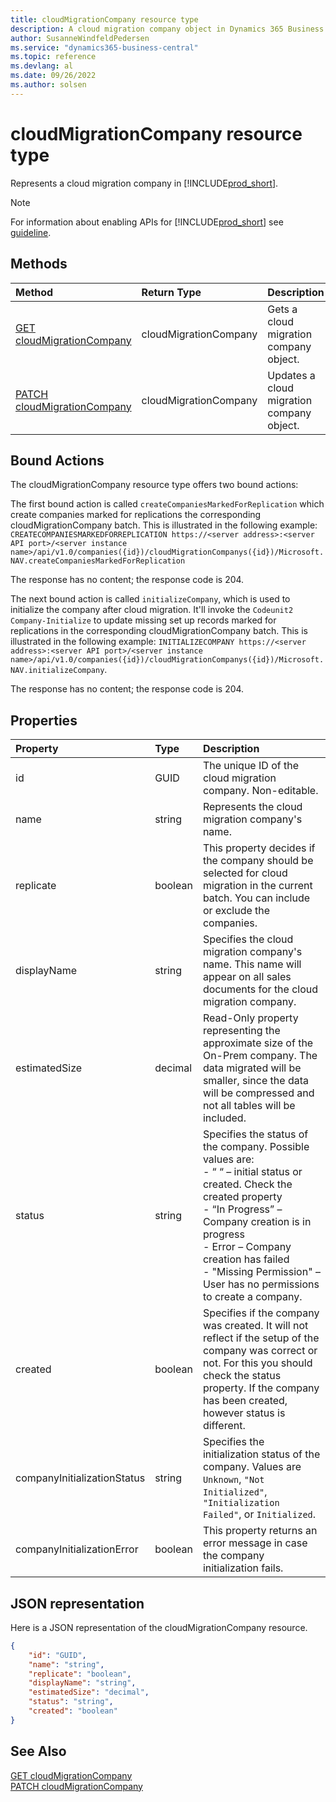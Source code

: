 ```yaml
---
title: cloudMigrationCompany resource type
description: A cloud migration company object in Dynamics 365 Business Central.
author: SusanneWindfeldPedersen
ms.service: "dynamics365-business-central"
ms.topic: reference
ms.devlang: al
ms.date: 09/26/2022
ms.author: solsen
---
```


# cloudMigrationCompany resource type

<!-- START>DO_NOT_EDIT -->
<!-- IMPORTANT:Do not edit any of the content between here and the END>DO_NOT_EDIT. -->
Represents a cloud migration company in [!INCLUDE[prod_short](../../../includes/prod_short.md)].

> [!NOTE]
> For information about enabling APIs for [!INCLUDE[prod_short](../../../includes/prod_short.md)] see [guideline](../../../api-reference/v2.0/endpoints-apis-for-dynamics.md).

## Methods

| Method | Return Type|Description |
|:--------------------|:-----------|:-------------------------|
|[GET cloudMigrationCompany](../api/dynamics_cloudmigrationcompany_get.md)|cloudMigrationCompany|Gets a cloud migration company object.|
|[PATCH cloudMigrationCompany](../api/dynamics_cloudmigrationcompany_update.md)|cloudMigrationCompany|Updates a cloud migration company object.|

## Bound Actions

The cloudMigrationCompany resource type offers two bound actions:

The first bound action is called `createCompaniesMarkedForReplication` which create companies marked for replications the corresponding cloudMigrationCompany batch.
This is illustrated in the following example:
`CREATECOMPANIESMARKEDFORREPLICATION https://<server address>:<server API port>/<server instance name>/api/v1.0/companies({id})/cloudMigrationCompanys({id})/Microsoft.NAV.createCompaniesMarkedForReplication`

The response has no content; the response code is 204.

The next bound action is called `initializeCompany`, which is used to initialize the company after cloud migration. It'll invoke the `Codeunit2 Company-Initialize` to update missing set up records marked for replications in the corresponding cloudMigrationCompany batch. This is illustrated in the following example: `INITIALIZECOMPANY https://<server address>:<server API port>/<server instance name>/api/v1.0/companies({id})/cloudMigrationCompanys({id})/Microsoft.NAV.initializeCompany`.

The response has no content; the response code is 204.

## Properties

| Property           | Type   |Description     |
|:-------------------|:-------|:---------------|
|id|GUID|The unique ID of the cloud migration company. Non-editable.|
|name|string|Represents the cloud migration company's name.|
|replicate|boolean|This property decides if the company should be selected for cloud migration in the current batch. You can include or exclude the companies.|
|displayName|string|Specifies the cloud migration company's name. This name will appear on all sales documents for the cloud migration company.|
|estimatedSize|decimal|Read-Only property representing the approximate size of the On-Prem company. The data migrated will be smaller, since the data will be compressed and not all tables will be included.|
|status|string|Specifies the status of the company. Possible values are:<br>- “ “ –  initial status or created. Check the created property<br>- “In Progress” – Company creation is in progress <br>- Error – Company creation has failed <br>- "Missing Permission" – User has no permissions to create a company.|
|created|boolean|Specifies if the company was created. It will not reflect if the setup of the company was correct or not. For this you should check the status property. If the company has been created, however status is different.|
|companyInitializationStatus| string | Specifies the initialization status of the company. Values are `Unknown`, `"Not Initialized"`, `"Initialization Failed"`, or `Initialized`.|
|companyInitializationError | boolean | This property returns an error message in case the company initialization fails.|



## JSON representation

Here is a JSON representation of the cloudMigrationCompany resource.


```json
{
    "id": "GUID",
    "name": "string",
    "replicate": "boolean",
    "displayName": "string",
    "estimatedSize": "decimal",
    "status": "string",
    "created": "boolean"
}
```
<!-- IMPORTANT: END>DO_NOT_EDIT -->

## See Also
[GET cloudMigrationCompany](../api/dynamics_cloudmigrationcompany_get.md)  
[PATCH cloudMigrationCompany](../api/dynamics_cloudmigrationcompany_update.md)
